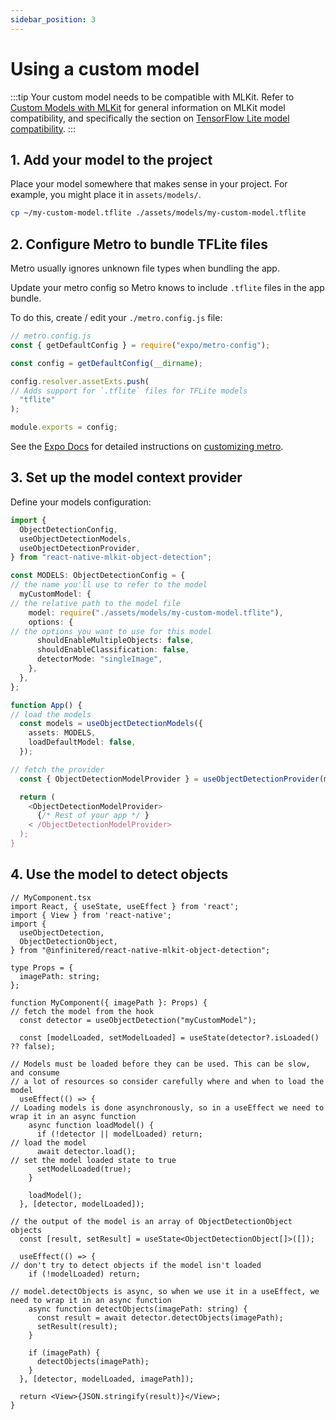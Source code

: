 ```yaml
---
sidebar_position: 3
---
```


# Using a custom model

:::tip
Your custom model needs to be compatible with MLKit. Refer
to [Custom Models with MLKit](https://developers.google.com/ml-kit/custom-models) for general information on
MLKit model compatibility, and specifically the section
on [TensorFlow Lite model compatibility](https://developers.google.com/ml-kit/custom-models#model-compatibility).
:::

## 1. Add your model to the project

Place your model somewhere that makes sense in your project. For example, you might place it in `assets/models/`.

```bash
cp ~/my-custom-model.tflite ./assets/models/my-custom-model.tflite
```

## 2. Configure Metro to bundle TFLite files

Metro usually ignores unknown file types when bundling the app.

Update your metro config so Metro knows to include `.tflite` files in the app bundle.

To do this, create / edit your `./metro.config.js` file:

```ts
// metro.config.js
const { getDefaultConfig } = require("expo/metro-config");

const config = getDefaultConfig(__dirname);

config.resolver.assetExts.push(
// Adds support for `.tflite` files for TFLite models
  "tflite"
);

module.exports = config;
```

See the [Expo Docs](https://docs.expo.dev/guides/customizing-metro/#adding-more-file-extensions-to-assetexts) for
detailed instructions on [customizing metro](https://docs.expo.dev/guides/customizing-metro).

## 3. Set up the model context provider

Define your models configuration:

```ts
import {
  ObjectDetectionConfig,
  useObjectDetectionModels,
  useObjectDetectionProvider,
} from "react-native-mlkit-object-detection";

const MODELS: ObjectDetectionConfig = {
// the name you'll use to refer to the model
  myCustomModel: {
// the relative path to the model file
    model: require("./assets/models/my-custom-model.tflite"),
    options: {
// the options you want to use for this model
      shouldEnableMultipleObjects: false,
      shouldEnableClassification: false,
      detectorMode: "singleImage",
    },
  },
};

function App() {
// load the models
  const models = useObjectDetectionModels({
    assets: MODELS,
    loadDefaultModel: false,
  });

// fetch the provider
  const { ObjectDetectionModelProvider } = useObjectDetectionProvider(models);

  return (
    <ObjectDetectionModelProvider>
      {/* Rest of your app */ }
    < /ObjectDetectionModelProvider>
  );
}
```

## 4. Use the model to detect objects

```tsx
// MyComponent.tsx
import React, { useState, useEffect } from 'react';
import { View } from 'react-native';
import {
  useObjectDetection,
  ObjectDetectionObject,
} from "@infinitered/react-native-mlkit-object-detection";

type Props = {
  imagePath: string;
};

function MyComponent({ imagePath }: Props) {
// fetch the model from the hook
  const detector = useObjectDetection("myCustomModel");

  const [modelLoaded, setModelLoaded] = useState(detector?.isLoaded() ?? false);

// Models must be loaded before they can be used. This can be slow, and consume
// a lot of resources so consider carefully where and when to load the model
  useEffect(() => {
// Loading models is done asynchronously, so in a useEffect we need to wrap it in an async function
    async function loadModel() {
      if (!detector || modelLoaded) return;
// load the model
      await detector.load();
// set the model loaded state to true
      setModelLoaded(true);
    }

    loadModel();
  }, [detector, modelLoaded]);

// the output of the model is an array of ObjectDetectionObject objects
  const [result, setResult] = useState<ObjectDetectionObject[]>([]);

  useEffect(() => {
// don't try to detect objects if the model isn't loaded
    if (!modelLoaded) return;

// model.detectObjects is async, so when we use it in a useEffect, we need to wrap it in an async function
    async function detectObjects(imagePath: string) {
      const result = await detector.detectObjects(imagePath);
      setResult(result);
    }

    if (imagePath) {
      detectObjects(imagePath);
    }
  }, [detector, modelLoaded, imagePath]);

  return <View>{JSON.stringify(result)}</View>;
}
```
